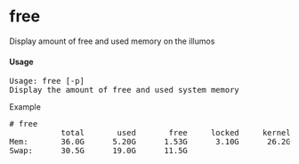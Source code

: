 free
====

Display amount of free and used memory on the illumos

#### Usage
<pre>
Usage: free [-p]
Display the amount of free and used system memory
</pre>
Example
<pre>
# free
           total       used       free     locked     kernel     cached
Mem:       36.0G      5.20G      1.53G      3.10G      26.2G      21.9G
Swap:      30.5G      19.0G      11.5G
</pre>
